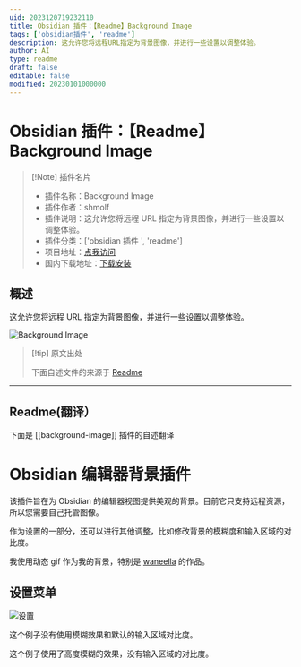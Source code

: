 ```yaml
---
uid: 2023120719232110
title: Obsidian 插件：【Readme】Background Image
tags: ['obsidian插件', 'readme']
description: 这允许您将远程URL指定为背景图像，并进行一些设置以调整体验。
author: AI
type: readme
draft: false
editable: false
modified: 20230101000000
---
```


# Obsidian 插件：【Readme】Background Image

> [!Note] 插件名片
> - 插件名称：Background Image
> - 插件作者：shmolf
> - 插件说明：这允许您将远程 URL 指定为背景图像，并进行一些设置以调整体验。
> - 插件分类：['obsidian 插件 ', 'readme']
> - 项目地址：[点我访问](https://github.com/shmolf/obsidian-editor-background)
> - 国内下载地址：[下载安装](https://pkmer.cn/products/plugin/pluginMarket/?background-image)

## 概述

这允许您将远程 URL 指定为背景图像，并进行一些设置以调整体验。

![Background Image](https://cdn.pkmer.cn/covers/background-image.jpeg!pkmer)

> [!tip] 原文出处
>
>下面自述文件的来源于 [Readme](https://ghproxy.net/https://raw.githubusercontent.com/shmolf/obsidian-editor-background/main/README.md)
>

---

## Readme(翻译）

下面是 [[background-image]] 插件的自述翻译

# Obsidian 编辑器背景插件

该插件旨在为 Obsidian 的编辑器视图提供美观的背景。目前它只支持远程资源，所以您需要自己托管图像。

作为设置的一部分，还可以进行其他调整，比如修改背景的模糊度和输入区域的对比度。

我使用动态 gif 作为我的背景，特别是 [waneella](https://waneella.com/) 的作品。

## 设置菜单

![设置](https://cdn.pkmer.cn/covers/background-image_2_0.jpeg!pkmer)

这个例子没有使用模糊效果和默认的输入区域对比度。

这个例子使用了高度模糊的效果，没有输入区域的对比度。

